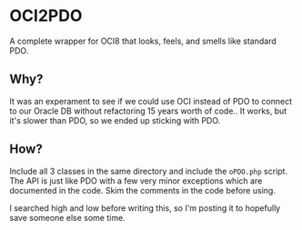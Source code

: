 # OCI2PDO
A complete wrapper for OCI8 that looks, feels, and smells like standard PDO.

## Why?
It was an experament to see if we could use OCI instead of PDO to connect to our Oracle DB without refactoring 15 years worth of code.. It works, but it's slower than PDO, so we ended up sticking with PDO.

## How?
Include all 3 classes in the same directory and include the `oPDO.php` script. The API is just like PDO with a few very minor exceptions which are documented in the code. Skim the comments in the code before using. 

I searched high and low before writing this, so I'm posting it to hopefully save someone else some time.
